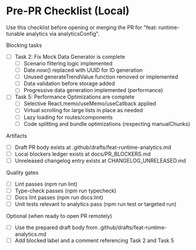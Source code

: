 # Pre-PR Checklist (Local)

Use this checklist before opening or merging the PR for "feat: runtime-tunable analytics via analyticsConfig".

Blocking tasks
- [ ] Task 2: Fix Mock Data Generator is complete
  - [ ] Scenario filtering logic implemented
  - [ ] Date.now() replaced with UUID for ID generation
  - [ ] Unused generateTrendValue function removed or implemented
  - [ ] Data validation before storage added
  - [ ] Progressive data generation implemented (performance)
- [ ] Task 5: Performance Optimizations are complete
  - [ ] Selective React.memo/useMemo/useCallback applied
  - [ ] Virtual scrolling for large lists in place as needed
  - [ ] Lazy loading for routes/components
  - [ ] Code splitting and bundle optimizations (respecting manualChunks)

Artifacts
- [ ] Draft PR body exists at .github/drafts/feat-runtime-analytics.md
- [ ] Local blockers ledger exists at docs/PR_BLOCKERS.md
- [ ] Unreleased changelog entry exists at CHANGELOG_UNRELEASED.md

Quality gates
- [ ] Lint passes (npm run lint)
- [ ] Type-check passes (npm run typecheck)
- [ ] Docs lint passes (npm run docs:lint)
- [ ] Unit tests relevant to analytics pass (npm run test or targeted run)

Optional (when ready to open PR remotely)
- [ ] Use the prepared draft body from .github/drafts/feat-runtime-analytics.md
- [ ] Add blocked label and a comment referencing Task 2 and Task 5
